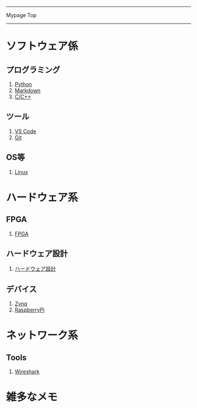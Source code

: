 <link href="style/mystyle.css" rel="stylesheet"></link>

<!-- <style>
.column-left{
  float: left;
  width: 47.5%;
  text-align: left;
}
.column-right{
  float: right;
  width: 47.5%;
  text-align: left;
}
.column-one{
  float: left;
  width: 100%;
  text-align: left;
}
</style> -->

<!-- ---------------------------------------------------------------------------------------------------- -->
<!-- ヘッダ部 -->
<!-- ---------------------------------------------------------------------------------------------------- -->
<div class="column-one">

  ------------------------------------------------------------------------------------------------------
  Mypage Top

  ------------------------------------------------------------------------------------------------------

<!-- ---------------------------------------------------------------------------------------------------- -->
<!-- セクション -->
<div class="column-one">
<!-- ---------------------------------------------------------------------------------------------------- -->

# ソフトウェア係
  <!-- left--------------------------------- -->
  <div class="column-left">

  ## プログラミング
  1. [Python](python/python.md)
  1. [Markdown](markdown/markdown.md)
  1. [C/C++](C_Cplusplus/C_Cplusplus.md)

  ## ツール
  1. [VS Code](VSCode/vscode.md)
  1. [Git](git/git.md)

  </div>
  <!-- right--------------------------------- -->
  <div class="column-right">

  ## OS等
  1. [Linux](Linux/Linux.md)
   

  </div>

</div>


<!-- ---------------------------------------------------------------------------------------------------- -->
<!-- セクション -->
<div class="column-one">
<!-- ---------------------------------------------------------------------------------------------------- -->

# ハードウェア系
  <!-- left--------------------------------- -->
  <div class="column-left">

  ## FPGA
  1. [FPGA](FPGA/FPGA.md)
  
  ## ハードウェア設計
  1. [ハードウェア設計](Hardware/hardware.md)  

  </div>
  <!-- right--------------------------------- -->
  <div class="column-right">

  ## デバイス
  1. [Zynq](Zynq/Zynq.md)  
  1. [RaspberryPi](RaspberryPi/RaspberryPi.md)


  </div>
</div>
<!-- ---------------------------------------------------------------------------------------------------- -->

# ネットワーク系
  <!-- left--------------------------------- -->
  <div class="column-left">

  ## Tools
  1. [Wireshark](Wireshark/wireshark.md)  
  </div>
  <!-- right--------------------------------- -->
  <div class="column-right">

  </div>
</div>

<!-- ---------------------------------------------------------------------------------------------------- -->
<!-- セクション -->
<div class="column-one">
<!-- ---------------------------------------------------------------------------------------------------- -->

  # 雑多なメモ
  <!-- left--------------------------------- -->
  <div class="column-left">

  </div>
  <!-- right--------------------------------- -->
  <div class="column-right">
  </div>
</div>
